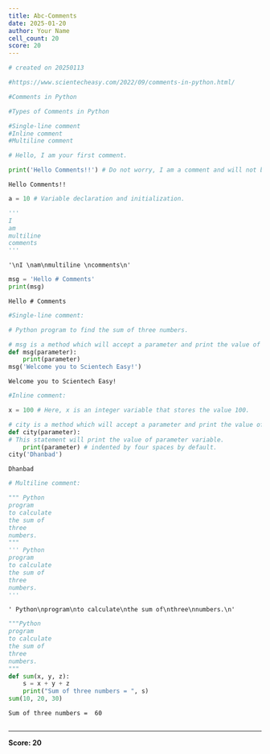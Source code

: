 ```yaml
---
title: Abc-Comments
date: 2025-01-20
author: Your Name
cell_count: 20
score: 20
---
```


```python
# created on 20250113
```


```python
#https://www.scientecheasy.com/2022/09/comments-in-python.html/
```


```python
#Comments in Python
```


```python
#Types of Comments in Python
```


```python
#Single-line comment
#Inline comment
#Multiline comment
```


```python
# Hello, I am your first comment.
```


```python
print('Hello Comments!!') # Do not worry, I am a comment and will not be displayed on the console.

```

    Hello Comments!!



```python
a = 10 # Variable declaration and initialization.

```


```python
'''
I 
am
multiline 
comments
'''

```




    '\nI \nam\nmultiline \ncomments\n'




```python
msg = 'Hello # Comments'
print(msg)

```

    Hello # Comments



```python
#Single-line comment:
```


```python
# Python program to find the sum of three numbers.

```


```python
# msg is a method which will accept a parameter and print the value of it.
def msg(parameter):
    print(parameter)
msg('Welcome you to Scientech Easy!')

```

    Welcome you to Scientech Easy!



```python
#Inline comment:
```


```python
x = 100 # Here, x is an integer variable that stores the value 100. 

```


```python
# city is a method which will accept a parameter and print the value of it.
def city(parameter):
# This statement will print the value of parameter variable.
    print(parameter) # indented by four spaces by default.
city('Dhanbad')

```

    Dhanbad



```python
# Multiline comment:
```


```python
""" Python
program
to calculate
the sum of
three
numbers.
"""
''' Python
program
to calculate
the sum of
three
numbers.
'''

```




    ' Python\nprogram\nto calculate\nthe sum of\nthree\nnumbers.\n'




```python
"""Python
program
to calculate
the sum of
three
numbers.
"""
def sum(x, y, z):
    s = x + y + z
    print("Sum of three numbers = ", s)
sum(10, 20, 30) 

```

    Sum of three numbers =  60



```python

```


---
**Score: 20**
